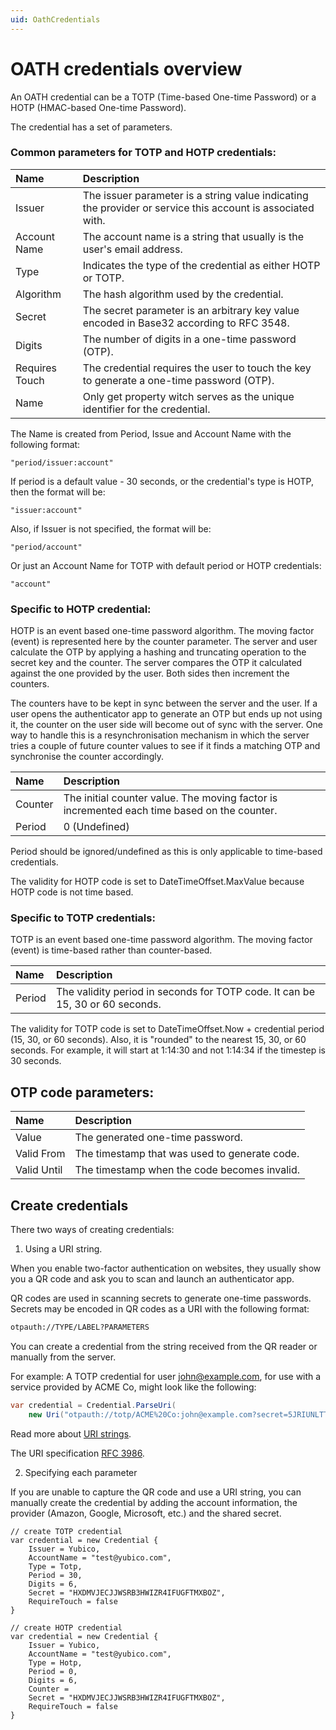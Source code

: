 ```yaml
---
uid: OathCredentials
---
```


<!-- Copyright 2021 Yubico AB

Licensed under the Apache License, Version 2.0 (the "License");
you may not use this file except in compliance with the License.
You may obtain a copy of the License at

    http://www.apache.org/licenses/LICENSE-2.0

Unless required by applicable law or agreed to in writing, software
distributed under the License is distributed on an "AS IS" BASIS,
WITHOUT WARRANTIES OR CONDITIONS OF ANY KIND, either express or implied.
See the License for the specific language governing permissions and
limitations under the License. -->

# OATH credentials overview

An OATH credential can be a TOTP (Time-based One-time Password) or a HOTP (HMAC-based One-time Password).

The credential has a set of parameters.

### Common parameters for TOTP and HOTP credentials:

| Name | Description |
| :--- | :--- |
| Issuer | The issuer parameter is a string value indicating the provider or service this account is associated with. |
| Account Name | The account name is a string that usually is the user's email address. |
| Type | Indicates the type of the credential as either HOTP or TOTP. |
| Algorithm | The hash algorithm used by the credential. |
| Secret | The secret parameter is an arbitrary key value encoded in Base32 according to RFC 3548. |
| Digits | The number of digits in a one-time password (OTP). |
| Requires Touch | The credential requires the user to touch the key to generate a one-time password (OTP). |
| Name | Only get property witch serves as the unique identifier for the credential.|

The Name is created from Period, Issue and Account Name with the following format:

```
"period/issuer:account"
```

If period is a default value - 30 seconds, or the credential's type is HOTP, then the format will be:

```
"issuer:account"
```

Also, if Issuer is not specified, the format will be:

```
"period/account"
```

Or just an Account Name for TOTP with default period or HOTP credentials:

```
"account"
```

### Specific to HOTP credential:

HOTP is an event based one-time password algorithm. The moving factor (event) is represented here by the counter parameter. The server and user calculate the OTP by applying a hashing and truncating operation to the secret key and the counter. The server compares the OTP it calculated against the one provided by the user. Both sides then increment the counters.

The counters have to be kept in sync between the server and the user. If a user opens the authenticator app to generate an OTP but ends up not using it, the counter on the user side will become out of sync with the server. One way to handle this is a resynchronisation mechanism in which the server tries a couple of future counter values to see if it finds a matching OTP and synchronise the counter accordingly.

| Name | Description |
| :--- | :--- |
| Counter | The initial counter value. The moving factor is incremented each time based on the counter. |
| Period | 0 (Undefined) |

Period should be ignored/undefined as this is only applicable to time-based credentials.

The validity for HOTP code is set to DateTimeOffset.MaxValue because HOTP code is not time based.

### Specific to TOTP credentials:

TOTP is an event based one-time password algorithm. The moving factor (event) is time-based rather than counter-based.

| Name | Description |
| :--- | :--- |
| Period | The validity period in seconds for TOTP code. It can be 15, 30 or 60 seconds. |

The validity for TOTP code is set to DateTimeOffset.Now + credential period (15, 30, or 60 seconds). Also, it is "rounded" to the nearest 15, 30, or 60 seconds. For example, it will start at 1:14:30 and not 1:14:34 if the timestep is 30 seconds.

## OTP code parameters:

| Name | Description |
| :--- | :--- |
| Value | The generated one-time password. |
| Valid From | The timestamp that was used to generate code. |
| Valid Until | The timestamp when the code becomes invalid. |

## Create credentials

There two ways of creating credentials:

1. Using a URI string.

When you enable two-factor authentication on websites, they usually show you a QR code and ask you to scan and launch an authenticator app.

QR codes are used in scanning secrets to generate one-time passwords. Secrets may be encoded in QR codes as a URI with the following format:

```txt
otpauth://TYPE/LABEL?PARAMETERS
```

You can create a credential from the string received from the QR reader or manually from the server.

For example: A TOTP credential for user john@example.com, for use with a service provided by ACME Co, might look like the following:

```csharp
var credential = Credential.ParseUri(
    new Uri("otpauth://totp/ACME%20Co:john@example.com?secret=5JRIUNLTT3URLTR7CLZOTM4P2GFGB3RY&issuer=ACME%20Co&algorithm=SHA1&digits=6&period=30"));
```

Read more about [URI strings](./uri-string-format.md).

The URI specification [RFC 3986](https://datatracker.ietf.org/doc/html/rfc3986).

2. Specifying each parameter

If you are unable to capture the QR code and use a URI string, you can manually create the credential by adding the account information, the provider (Amazon, Google, Microsoft, etc.) and the shared secret.

```
// create TOTP credential
var credential = new Credential {
    Issuer = Yubico,
    AccountName = "test@yubico.com",
    Type = Totp,
    Period = 30,
    Digits = 6,
    Secret = "HXDMVJECJJWSRB3HWIZR4IFUGFTMXBOZ",
    RequireTouch = false
}

// create HOTP credential
var credential = new Credential {
    Issuer = Yubico,
    AccountName = "test@yubico.com",
    Type = Hotp,
    Period = 0,
    Digits = 6,
    Counter =
    Secret = "HXDMVJECJJWSRB3HWIZR4IFUGFTMXBOZ",
    RequireTouch = false
}
```
